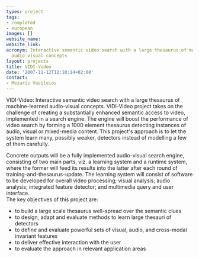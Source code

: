 ```yaml
---
types: project
tags:
- completed
- european
images: []
website_name:
website_link:
acronym: Interactive semantic video search with a large thesaurus of machine-learned
  audio-visual concepts
layout: projects
title: VIDI-Video
date: '2007-11-12T12:10:14+02:00'
contact: 
- Mezaris Vasileios
---
```

<p>VIDI-Video: Interactive semantic video search with a large thesaurus of machine-learned audio-visual concepts. VIDI-Video project takes on the challenge of creating a substantially enhanced semantic access to video, implemented in a search engine. The engine will boost the performance of video search by forming a 1000 element thesaurus detecting instances of audio, visual or mixed-media content. This project's approach is to let the system learn many, possibly weaker, detectors instead of modelling a few of them carefully.</p>
<p>Concrete outputs will be a fully implemented audio-visual search engine, consisting of two main parts, viz. a learning system and a runtime system, where the former will feed its results into the latter after each round of training-and-thesaurus-update. The learning system will consist of software to be developed for overall video processing; visual analysis; audio analysis; integrated feature detector; and multimedia query and user interface.<br>
	The key objectives of this project are:</p>
<ul>
	<li>to build a large scale thesaurus well-spread over the semantic clues</li>
	<li>to design, adapt and evaluate methods to learn large thesauri of detectors</li>
	<li>to define and evaluate powerful sets of visual, audio, and cross-modal invariant features</li>
	<li>to deliver effective interaction with the user</li>
	<li>to evaluate the approach in relevant application areas</li>
</ul>
